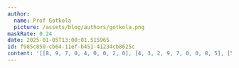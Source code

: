 ```yaml
---
author:
  name: Prof Gotkola
  picture: /assets/blog/authors/gotkola.png
maskRate: 0.24
date: 2025-01-05T13:00:01.515965
id: f985c850-cb64-11ef-b451-41234cb8625c
content: '[[8, 9, 7, 0, 4, 0, 0, 2, 0], [4, 3, 2, 9, 7, 0, 0, 8, 5], [5, 1, 6, 8, 3, 2, 4, 0, 9], [9, 7, 4, 0, 8, 0, 2, 5, 6], [0, 2, 8, 5, 6, 4, 0, 0, 7], [0, 6, 5, 7, 0, 0, 0, 4, 3], [2, 0, 1, 3, 9, 8, 7, 6, 4], [6, 8, 3, 4, 5, 7, 1, 9, 0], [7, 4, 9, 2, 1, 6, 5, 3, 0]]'
---
```

